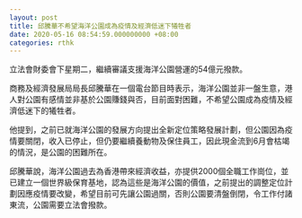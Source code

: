 ```yaml
---
layout: post
title: 邱騰華不希望海洋公園成為疫情及經濟低迷下犧牲者
date: 2020-05-16 08:54:59.000000000 +08:00
categories: rthk
---
```


立法會財委會下星期二，繼續審議支援海洋公園營運的54億元撥款。

商務及經濟發展局局長邱騰華在一個電台節目時表示，海洋公園並非一盤生意，港人對公園有感情並非基於公園賺錢與否，目前面對困難，不希望公園成為疫情及經濟低迷下的犧牲者。

他提到，之前已就海洋公園的發展方向提出全新定位策略發展計劃，但公園因為疫情要關閉，收入已停止，但仍要繼續養動物及保住員工，因此現金流到6月會枯竭的情況，是公園的困難所在。

邱騰華說，海洋公園過去為香港帶來經濟收益，亦提供2000個全職工作崗位，並已建立一個世界級保育基地，認為這些是海洋公園的價值，之前提出的調整定位計劃因應疫情要改變，希望目前可先讓公園過關，否則公園要清盤倒閉，令工作付諸東流，公園需要立法會撥款。
